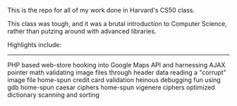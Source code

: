 This is the repo for all of my work done in Harvard's CS50 class.


This class was tough, and it was a brutal introduction to Computer Science,
rather than putzing around with advanced libraries.

Highlights include:
<hr/>
PHP based web-store
hooking into Google Maps API and harnessing AJAX
pointer math
validating image files through header data
reading a "corrupt" image file
home-spun credit card validation
heinous debugging fun using gdb
home-spun caesar ciphers
home-spun vigenere ciphers
optimized dictionary scanning and sorting